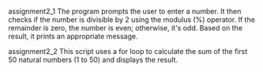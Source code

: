 assignment2_1
The program prompts the user to enter a number. It then checks if the number is divisible by 2 using the modulus (%) operator. 
If the remainder is zero, the number is even; otherwise, it's odd. 
Based on the result, it prints an appropriate message.

assignment2_2
This script uses a for loop to calculate the sum of the first 50 natural numbers (1 to 50) and displays the result.

